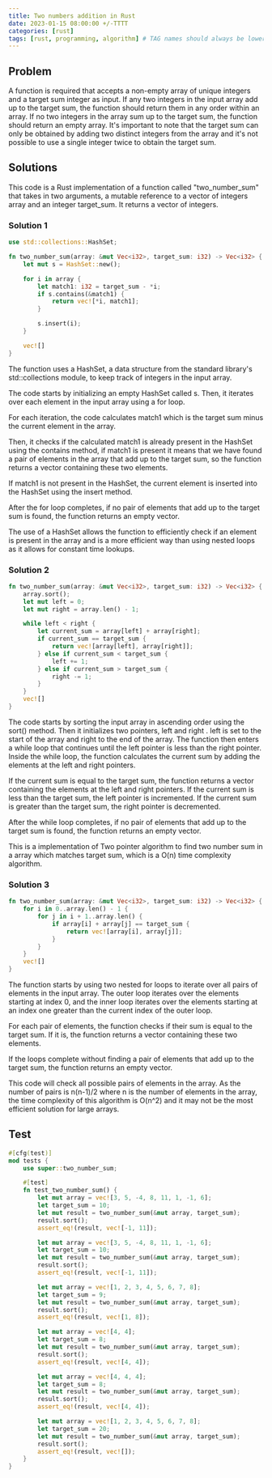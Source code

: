 ```yaml
---
title: Two numbers addition in Rust
date: 2023-01-15 08:00:00 +/-TTTT
categories: [rust]
tags: [rust, programming, algorithm] # TAG names should always be lowercase
---
```


## Problem

A function is required that accepts a non-empty array of unique integers and a target sum integer as input. If any two integers in the input array add up to the target sum, the function should return them in any order within an array. If no two integers in the array sum up to the target sum, the function should return an empty array. It's important to note that the target sum can only be obtained by adding two distinct integers from the array and it's not possible to use a single integer twice to obtain the target sum.

## Solutions

This code is a Rust implementation of a function called "two_number_sum" that takes in two arguments, a mutable reference to a vector of integers array and an integer target_sum. It returns a vector of integers.

### Solution 1

```rust
use std::collections::HashSet;

fn two_number_sum(array: &mut Vec<i32>, target_sum: i32) -> Vec<i32> {
    let mut s = HashSet::new();

    for i in array {
        let match1: i32 = target_sum - *i;
        if s.contains(&match1) {
            return vec![*i, match1];
        }

        s.insert(i);
    }

    vec![]
}
```

The function uses a HashSet, a data structure from the standard library's std::collections module, to keep track of integers in the input array.

The code starts by initializing an empty HashSet called s. Then, it iterates over each element in the input array using a for loop.

For each iteration, the code calculates match1 which is the target sum minus the current element in the array.

Then, it checks if the calculated match1 is already present in the HashSet using the contains method, if match1 is present it means that we have found a pair of elements in the array that add up to the target sum, so the function returns a vector containing these two elements.

If match1 is not present in the HashSet, the current element is inserted into the HashSet using the insert method.

After the for loop completes, if no pair of elements that add up to the target sum is found, the function returns an empty vector.

The use of a HashSet allows the function to efficiently check if an element is present in the array and is a more efficient way than using nested loops as it allows for constant time lookups.

### Solution 2

```rust
fn two_number_sum(array: &mut Vec<i32>, target_sum: i32) -> Vec<i32> {
    array.sort();
    let mut left = 0;
    let mut right = array.len() - 1;

    while left < right {
        let current_sum = array[left] + array[right];
        if current_sum == target_sum {
            return vec![array[left], array[right]];
        } else if current_sum < target_sum {
            left += 1;
        } else if current_sum > target_sum {
            right -= 1;
        }
    }
    vec![]
}
```

The code starts by sorting the input array in ascending order using the sort() method. Then it initializes two pointers, left and right . left is set to the start of the array and right to the end of the array.
The function then enters a while loop that continues until the left pointer is less than the right pointer. Inside the while loop, the function calculates the current sum by adding the elements at the left and right pointers.

If the current sum is equal to the target sum, the function returns a vector containing the elements at the left and right pointers.
If the current sum is less than the target sum, the left pointer is incremented.
If the current sum is greater than the target sum, the right pointer is decremented.

After the while loop completes, if no pair of elements that add up to the target sum is found, the function returns an empty vector.

This is a implementation of Two pointer algorithm to find two number sum in a array which matches target sum, which is a O(n) time complexity algorithm.

### Solution 3

```rust
fn two_number_sum(array: &mut Vec<i32>, target_sum: i32) -> Vec<i32> {
    for i in 0..array.len() - 1 {
        for j in i + 1..array.len() {
            if array[i] + array[j] == target_sum {
                return vec![array[i], array[j]];
            }
        }
    }
    vec![]
}
```

The function starts by using two nested for loops to iterate over all pairs of elements in the input array. The outer loop iterates over the elements starting at index 0, and the inner loop iterates over the elements starting at an index one greater than the current index of the outer loop.

For each pair of elements, the function checks if their sum is equal to the target sum. If it is, the function returns a vector containing these two elements.

If the loops complete without finding a pair of elements that add up to the target sum, the function returns an empty vector.

This code will check all possible pairs of elements in the array. As the number of pairs is n(n-1)/2 where n is the number of elements in the array, the time complexity of this algorithm is O(n^2) and it may not be the most efficient solution for large arrays.

## Test

```rust
#[cfg(test)]
mod tests {
    use super::two_number_sum;

    #[test]
    fn test_two_number_sum() {
        let mut array = vec![3, 5, -4, 8, 11, 1, -1, 6];
        let target_sum = 10;
        let mut result = two_number_sum(&mut array, target_sum);
        result.sort();
        assert_eq!(result, vec![-1, 11]);

        let mut array = vec![3, 5, -4, 8, 11, 1, -1, 6];
        let target_sum = 10;
        let mut result = two_number_sum(&mut array, target_sum);
        result.sort();
        assert_eq!(result, vec![-1, 11]);

        let mut array = vec![1, 2, 3, 4, 5, 6, 7, 8];
        let target_sum = 9;
        let mut result = two_number_sum(&mut array, target_sum);
        result.sort();
        assert_eq!(result, vec![1, 8]);

        let mut array = vec![4, 4];
        let target_sum = 8;
        let mut result = two_number_sum(&mut array, target_sum);
        result.sort();
        assert_eq!(result, vec![4, 4]);

        let mut array = vec![4, 4, 4];
        let target_sum = 8;
        let mut result = two_number_sum(&mut array, target_sum);
        result.sort();
        assert_eq!(result, vec![4, 4]);

        let mut array = vec![1, 2, 3, 4, 5, 6, 7, 8];
        let target_sum = 20;
        let mut result = two_number_sum(&mut array, target_sum);
        result.sort();
        assert_eq!(result, vec![]);
    }
}
```
